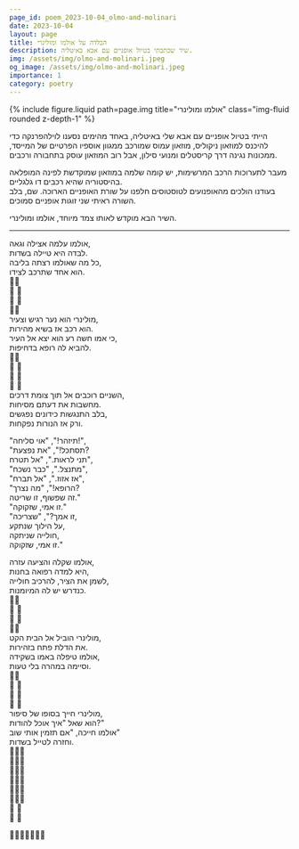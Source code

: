 ```yaml
---
page_id: poem_2023-10-04_olmo-and-molinari
date: 2023-10-04
layout: page
title: הבלדה על אולמו ומולינרי
description: שיר שכתבתי בטיול אופניים עם אבא באיטליה.
img: /assets/img/olmo-and-molinari.jpeg
og_image: /assets/img/olmo-and-molinari.jpeg
importance: 1
category: poetry
---
```


<div class="row justify-content-sm-center">
    {% include figure.liquid path=page.img title="אולמו ומולינרי" class="img-fluid rounded z-depth-1" %}
</div>

הייתי בטיול אופניים עם אבא שלי באיטליה, באחד מהימים נסענו לוילהפרנקה כדי להיכנס למוזאון ניקוליס, מוזאון עמוס שמורכב ממגוון אוספיו הפרטיים של המייסד, ממכונות נגינה דרך קריסטלים ומנועי סילון, אבל רוב המוזאון עוסק בתחבורה ורכבים.

מעבר לתערוכות הרכב המרשימות, יש קומה שלמה במוזאון שמוקדשת לפינה המופלאה בהיסטוריה שהיא רכבים דו גלגליים.  
בעודנו הולכים מהאופנועים לטוסטוסים חלפנו על שורת האופניים הארוכה. שם, בלב השורה ראיתי שני זוגות אופניים סמוכים.

השיר הבא מוקדש לאותו צמד מיוחד, אולמו ומולינרי.

---

אולמו עלמה אצילה וגאה,  
לבדה היא טיילה בשדות.  
כל מה שאולמו רצתה בליבה,  
הוא אחד שתרכב לצידו.  
🎼🎹  
🎼 🎹  
🎼 🎹  
🎼🎹  
מולינרי הוא נער רגיש וצעיר,  
הוא רכב אז בשיא מהירות.  
כי אמו חשה רע הוא יצא אל העיר,  
להביא לה רופא בדחיפות.  
🎼🪈  
🎼 🪈  
🎼 🪈  
🎼 🪈  
השניים רוכבים אל תוך צומת דרכים,  
מחשבות את דעתם מסיחות.  
בלב התנגשות כידונים נפגשים,  
ורק אז הנורות נפקחות.

"תיזהר!", "אוי סליחה!",  
"תסתכל!", "את נפצעת?  
תני לראות.", "אל תטרח",  
"מתנצל.", "כבר נשכח",  
"אז אזוז.", "אל תברח",  
"הרופא!", "מה נצרך?  
זה שפשוף, זו שריטה."  
"זו אמי, שזקוקה."  
"זו אמך?", "שצריכה,  
על הילוך שנתקע,  
חולייה שניתקה,  
זו אמי, שזקוקה."

אולמו שקלה והציעה עזרה,  
היא למדה רפואה בחנות,  
לשמן את הציר, להרכיב חולייה,  
כנדרש יש לה המיומנות.  
🎼🪈  
🎼 🎹  
🎼 🪈  
🎼🎹  
מולינרי הוביל אל הבית הקט,  
את הדלת פתח בזהירות.  
אולמו טיפלה באמו בשקידה,  
וסיימה במהרה בלי טעות.  
🎼🎹  
🎼 🪈  
🎼 🎹  
🎼 🪈  
מולינרי חייך בסופו של סיפור,  
הוא שאל "איך אוכל להודות?"  
אולמו חייכה, "אם תזמין אותי שוב"  
וחזרה לטייל בשדות.  
🎼🪈🎹  
🎼🎹🪈  
🎼🪈🪈  
🎼🎹🎹  
🎼🪈🎹  
🎼🎹🪈  
🎼 🎹  
🎼 🪈

🎼🪈🎹🪈🎹🪈🎹
